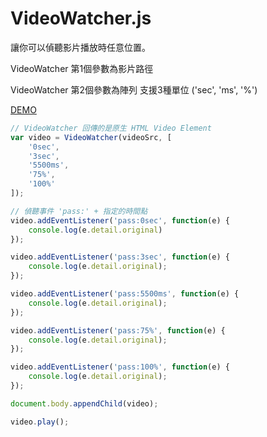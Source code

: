 # VideoWatcher.js

讓你可以偵聽影片播放時任意位置。

VideoWatcher 第1個參數為影片路徑

VideoWatcher 第2個參數為陣列 支援3種單位 ('sec', 'ms', '%')

[DEMO](https://cgh20xx.github.io/VideoWatcher.js/index.html)

```javascript
// VideoWatcher 回傳的是原生 HTML Video Element
var video = VideoWatcher(videoSrc, [
    '0sec',
    '3sec',
    '5500ms',
    '75%',
    '100%'
]);

// 偵聽事件 'pass:' + 指定的時間點
video.addEventListener('pass:0sec', function(e) {
    console.log(e.detail.original)
});

video.addEventListener('pass:3sec', function(e) {
    console.log(e.detail.original);
});

video.addEventListener('pass:5500ms', function(e) {
    console.log(e.detail.original);
});

video.addEventListener('pass:75%', function(e) {
    console.log(e.detail.original);
});

video.addEventListener('pass:100%', function(e) {
    console.log(e.detail.original);
});

document.body.appendChild(video);

video.play();
```